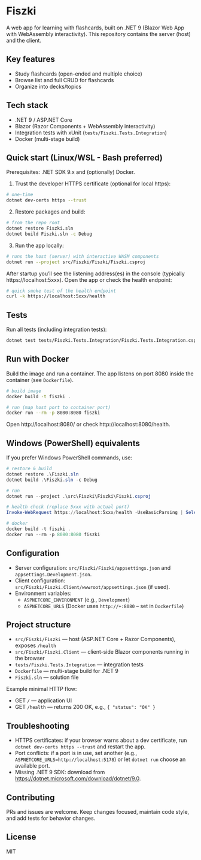 # Fiszki

A web app for learning with flashcards, built on .NET 9 (Blazor Web App with WebAssembly interactivity). This repository contains the server (host) and the client.

## Key features

- Study flashcards (open-ended and multiple choice)
- Browse list and full CRUD for flashcards
- Organize into decks/topics

## Tech stack

- .NET 9 / ASP.NET Core
- Blazor (Razor Components + WebAssembly interactivity)
- Integration tests with xUnit (`tests/Fiszki.Tests.Integration`)
- Docker (multi-stage build)

## Quick start (Linux/WSL - Bash preferred)

Prerequisites: .NET SDK 9.x and (optionally) Docker.

1. Trust the developer HTTPS certificate (optional for local https):

```bash
# one-time
dotnet dev-certs https --trust
```

2. Restore packages and build:

```bash
# from the repo root
dotnet restore Fiszki.sln
dotnet build Fiszki.sln -c Debug
```

3. Run the app locally:

```bash
# runs the host (server) with interactive WASM components
dotnet run --project src/Fiszki/Fiszki/Fiszki.csproj
```

After startup you’ll see the listening address(es) in the console (typically https://localhost:5xxx). Open the app or check the health endpoint:

```bash
# quick smoke test of the health endpoint
curl -k https://localhost:5xxx/health
```

## Tests

Run all tests (including integration tests):

```bash
dotnet test tests/Fiszki.Tests.Integration/Fiszki.Tests.Integration.csproj -c Debug
```

## Run with Docker

Build the image and run a container. The app listens on port 8080 inside the container (see `Dockerfile`).

```bash
# build image
docker build -t fiszki .

# run (map host port to container port)
docker run --rm -p 8080:8080 fiszki
```

Open http://localhost:8080/ or check http://localhost:8080/health.

## Windows (PowerShell) equivalents

If you prefer Windows PowerShell commands, use:

```powershell
# restore & build
dotnet restore .\Fiszki.sln
dotnet build .\Fiszki.sln -c Debug

# run
dotnet run --project .\src\Fiszki\Fiszki\Fiszki.csproj

# health check (replace 5xxx with actual port)
Invoke-WebRequest https://localhost:5xxx/health -UseBasicParsing | Select-Object StatusCode, Content

# docker
docker build -t fiszki .
docker run --rm -p 8080:8080 fiszki
```

## Configuration

- Server configuration: `src/Fiszki/Fiszki/appsettings.json` and `appsettings.Development.json`.
- Client configuration: `src/Fiszki/Fiszki.Client/wwwroot/appsettings.json` (if used).
- Environment variables:
  - `ASPNETCORE_ENVIRONMENT` (e.g., `Development`)
  - `ASPNETCORE_URLS` (Docker uses `http://+:8080` – set in `Dockerfile`)

## Project structure

- `src/Fiszki/Fiszki` — host (ASP.NET Core + Razor Components), exposes `/health`
- `src/Fiszki/Fiszki.Client` — client-side Blazor components running in the browser
- `tests/Fiszki.Tests.Integration` — integration tests
- `Dockerfile` — multi-stage build for .NET 9
- `Fiszki.sln` — solution file

Example minimal HTTP flow:

- GET `/` — application UI
- GET `/health` — returns 200 OK, e.g., `{ "status": "OK" }`

## Troubleshooting

- HTTPS certificates: if your browser warns about a dev certificate, run `dotnet dev-certs https --trust` and restart the app.
- Port conflicts: if a port is in use, set another (e.g., `ASPNETCORE_URLS=http://localhost:5178`) or let `dotnet run` choose an available port.
- Missing .NET 9 SDK: download from https://dotnet.microsoft.com/download/dotnet/9.0.

## Contributing

PRs and issues are welcome. Keep changes focused, maintain code style, and add tests for behavior changes.

## License

MIT
